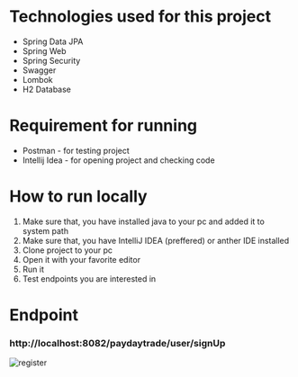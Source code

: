 <h1>Technologies used for this project</h1>
<ul>
  <li>Spring Data JPA</li>
  <li>Spring Web</li>
  <li>Spring Security</li>
  <li>Swagger</li>
  <li>Lombok</li>
  <li>H2 Database</li>
</ul>

<h1>Requirement for running</h1>
<ul>
<li>Postman - for testing project</1li>
<li>Intellij Idea - for opening project and checking code</li>
</ul>

<h1>How to run locally</h1>
<ol>
  <li>Make sure that, you have installed java to your pc and added it to system path</li>
  <li>Make sure that, you have IntelliJ IDEA (preffered) or anther IDE installed</li>
  <li>Clone project to your pc</li>
  <li>Open it with your favorite editor</li>
  <li>Run it</li>
  <li>Test endpoints you are interested in</li>
</ol>
 
 <h1>Endpoint</h1>
  
  <h3>  http://localhost:8082/paydaytrade/user/signUp</h3>
  
![register](https://user-images.githubusercontent.com/60142132/198894846-2590f4b3-5cf2-4674-9637-92d177b6e824.png)

 
